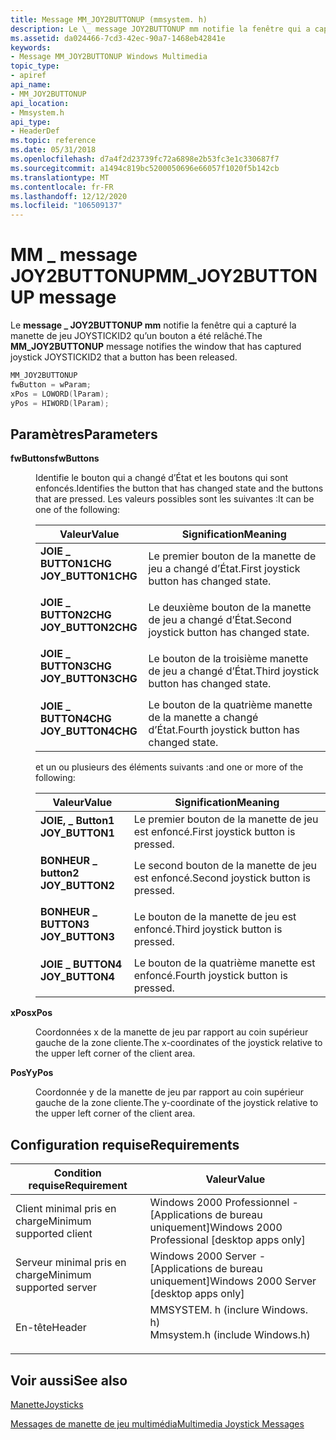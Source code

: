 ```yaml
---
title: Message MM_JOY2BUTTONUP (mmsystem. h)
description: Le \_ message JOY2BUTTONUP mm notifie la fenêtre qui a capturé la manette de jeu JOYSTICKID2 qu’un bouton a été relâché.
ms.assetid: da024466-7cd3-42ec-90a7-1468eb42841e
keywords:
- Message MM_JOY2BUTTONUP Windows Multimedia
topic_type:
- apiref
api_name:
- MM_JOY2BUTTONUP
api_location:
- Mmsystem.h
api_type:
- HeaderDef
ms.topic: reference
ms.date: 05/31/2018
ms.openlocfilehash: d7a4f2d23739fc72a6898e2b53fc3e1c330687f7
ms.sourcegitcommit: a1494c819bc5200050696e66057f1020f5b142cb
ms.translationtype: MT
ms.contentlocale: fr-FR
ms.lasthandoff: 12/12/2020
ms.locfileid: "106509137"
---
```

# <a name="mm_joy2buttonup-message"></a><span data-ttu-id="98b35-104">MM \_ message JOY2BUTTONUP</span><span class="sxs-lookup"><span data-stu-id="98b35-104">MM\_JOY2BUTTONUP message</span></span>

<span data-ttu-id="98b35-105">Le **message \_ JOY2BUTTONUP mm** notifie la fenêtre qui a capturé la manette de jeu JOYSTICKID2 qu’un bouton a été relâché.</span><span class="sxs-lookup"><span data-stu-id="98b35-105">The **MM\_JOY2BUTTONUP** message notifies the window that has captured joystick JOYSTICKID2 that a button has been released.</span></span>


```C++
MM_JOY2BUTTONUP 
fwButton = wParam; 
xPos = LOWORD(lParam); 
yPos = HIWORD(lParam); 
```



## <a name="parameters"></a><span data-ttu-id="98b35-106">Paramètres</span><span class="sxs-lookup"><span data-stu-id="98b35-106">Parameters</span></span>

<dl> <dt>

<span data-ttu-id="98b35-107">**fwButtons**</span><span class="sxs-lookup"><span data-stu-id="98b35-107">**fwButtons**</span></span> 
</dt> <dd>

<span data-ttu-id="98b35-108">Identifie le bouton qui a changé d’État et les boutons qui sont enfoncés.</span><span class="sxs-lookup"><span data-stu-id="98b35-108">Identifies the button that has changed state and the buttons that are pressed.</span></span> <span data-ttu-id="98b35-109">Les valeurs possibles sont les suivantes :</span><span class="sxs-lookup"><span data-stu-id="98b35-109">It can be one of the following:</span></span>



| <span data-ttu-id="98b35-110">Valeur</span><span class="sxs-lookup"><span data-stu-id="98b35-110">Value</span></span>                                                                                                                                                            | <span data-ttu-id="98b35-111">Signification</span><span class="sxs-lookup"><span data-stu-id="98b35-111">Meaning</span></span>                                              |
|------------------------------------------------------------------------------------------------------------------------------------------------------------------|------------------------------------------------------|
| <span id="JOY_BUTTON1CHG"></span><span id="joy_button1chg"></span><dl> <span data-ttu-id="98b35-112"><dt>**JOIE \_ BUTTON1CHG**</dt></span><span class="sxs-lookup"><span data-stu-id="98b35-112"><dt>**JOY\_BUTTON1CHG**</dt></span></span> </dl> | <span data-ttu-id="98b35-113">Le premier bouton de la manette de jeu a changé d’État.</span><span class="sxs-lookup"><span data-stu-id="98b35-113">First joystick button has changed state.</span></span><br/>  |
| <span id="JOY_BUTTON2CHG"></span><span id="joy_button2chg"></span><dl> <span data-ttu-id="98b35-114"><dt>**JOIE \_ BUTTON2CHG**</dt></span><span class="sxs-lookup"><span data-stu-id="98b35-114"><dt>**JOY\_BUTTON2CHG**</dt></span></span> </dl> | <span data-ttu-id="98b35-115">Le deuxième bouton de la manette de jeu a changé d’État.</span><span class="sxs-lookup"><span data-stu-id="98b35-115">Second joystick button has changed state.</span></span><br/> |
| <span id="JOY_BUTTON3CHG"></span><span id="joy_button3chg"></span><dl> <span data-ttu-id="98b35-116"><dt>**JOIE \_ BUTTON3CHG**</dt></span><span class="sxs-lookup"><span data-stu-id="98b35-116"><dt>**JOY\_BUTTON3CHG**</dt></span></span> </dl> | <span data-ttu-id="98b35-117">Le bouton de la troisième manette de jeu a changé d’État.</span><span class="sxs-lookup"><span data-stu-id="98b35-117">Third joystick button has changed state.</span></span><br/>  |
| <span id="JOY_BUTTON4CHG"></span><span id="joy_button4chg"></span><dl> <span data-ttu-id="98b35-118"><dt>**JOIE \_ BUTTON4CHG**</dt></span><span class="sxs-lookup"><span data-stu-id="98b35-118"><dt>**JOY\_BUTTON4CHG**</dt></span></span> </dl> | <span data-ttu-id="98b35-119">Le bouton de la quatrième manette de la manette a changé d’État.</span><span class="sxs-lookup"><span data-stu-id="98b35-119">Fourth joystick button has changed state.</span></span><br/> |



 

<span data-ttu-id="98b35-120">et un ou plusieurs des éléments suivants :</span><span class="sxs-lookup"><span data-stu-id="98b35-120">and one or more of the following:</span></span>



| <span data-ttu-id="98b35-121">Valeur</span><span class="sxs-lookup"><span data-stu-id="98b35-121">Value</span></span>                                                                                                                                                   | <span data-ttu-id="98b35-122">Signification</span><span class="sxs-lookup"><span data-stu-id="98b35-122">Meaning</span></span>                                       |
|---------------------------------------------------------------------------------------------------------------------------------------------------------|-----------------------------------------------|
| <span id="JOY_BUTTON1"></span><span id="joy_button1"></span><dl> <span data-ttu-id="98b35-123"><dt>**JOIE, \_ Button1**</dt></span><span class="sxs-lookup"><span data-stu-id="98b35-123"><dt>**JOY\_BUTTON1**</dt></span></span> </dl> | <span data-ttu-id="98b35-124">Le premier bouton de la manette de jeu est enfoncé.</span><span class="sxs-lookup"><span data-stu-id="98b35-124">First joystick button is pressed.</span></span><br/>  |
| <span id="JOY_BUTTON2"></span><span id="joy_button2"></span><dl> <span data-ttu-id="98b35-125"><dt>**BONHEUR \_ button2**</dt></span><span class="sxs-lookup"><span data-stu-id="98b35-125"><dt>**JOY\_BUTTON2**</dt></span></span> </dl> | <span data-ttu-id="98b35-126">Le second bouton de la manette de jeu est enfoncé.</span><span class="sxs-lookup"><span data-stu-id="98b35-126">Second joystick button is pressed.</span></span><br/> |
| <span id="JOY_BUTTON3"></span><span id="joy_button3"></span><dl> <span data-ttu-id="98b35-127"><dt>**BONHEUR \_ BUTTON3**</dt></span><span class="sxs-lookup"><span data-stu-id="98b35-127"><dt>**JOY\_BUTTON3**</dt></span></span> </dl> | <span data-ttu-id="98b35-128">Le bouton de la manette de jeu est enfoncé.</span><span class="sxs-lookup"><span data-stu-id="98b35-128">Third joystick button is pressed.</span></span><br/>  |
| <span id="JOY_BUTTON4"></span><span id="joy_button4"></span><dl> <span data-ttu-id="98b35-129"><dt>**JOIE \_ BUTTON4**</dt></span><span class="sxs-lookup"><span data-stu-id="98b35-129"><dt>**JOY\_BUTTON4**</dt></span></span> </dl> | <span data-ttu-id="98b35-130">Le bouton de la quatrième manette est enfoncé.</span><span class="sxs-lookup"><span data-stu-id="98b35-130">Fourth joystick button is pressed.</span></span><br/> |



 

</dd> <dt>

<span data-ttu-id="98b35-131">**xPos**</span><span class="sxs-lookup"><span data-stu-id="98b35-131">**xPos**</span></span> 
</dt> <dd>

<span data-ttu-id="98b35-132">Coordonnées x de la manette de jeu par rapport au coin supérieur gauche de la zone cliente.</span><span class="sxs-lookup"><span data-stu-id="98b35-132">The x-coordinates of the joystick relative to the upper left corner of the client area.</span></span>

</dd> <dt>

<span data-ttu-id="98b35-133">**PosY**</span><span class="sxs-lookup"><span data-stu-id="98b35-133">**yPos**</span></span> 
</dt> <dd>

<span data-ttu-id="98b35-134">Coordonnée y de la manette de jeu par rapport au coin supérieur gauche de la zone cliente.</span><span class="sxs-lookup"><span data-stu-id="98b35-134">The y-coordinate of the joystick relative to the upper left corner of the client area.</span></span>

</dd> </dl>

## <a name="requirements"></a><span data-ttu-id="98b35-135">Configuration requise</span><span class="sxs-lookup"><span data-stu-id="98b35-135">Requirements</span></span>



| <span data-ttu-id="98b35-136">Condition requise</span><span class="sxs-lookup"><span data-stu-id="98b35-136">Requirement</span></span> | <span data-ttu-id="98b35-137">Valeur</span><span class="sxs-lookup"><span data-stu-id="98b35-137">Value</span></span> |
|-------------------------------------|-----------------------------------------------------------------------------------------------------------|
| <span data-ttu-id="98b35-138">Client minimal pris en charge</span><span class="sxs-lookup"><span data-stu-id="98b35-138">Minimum supported client</span></span><br/> | <span data-ttu-id="98b35-139">Windows 2000 Professionnel - \[Applications de bureau uniquement\]</span><span class="sxs-lookup"><span data-stu-id="98b35-139">Windows 2000 Professional \[desktop apps only\]</span></span><br/>                                                |
| <span data-ttu-id="98b35-140">Serveur minimal pris en charge</span><span class="sxs-lookup"><span data-stu-id="98b35-140">Minimum supported server</span></span><br/> | <span data-ttu-id="98b35-141">Windows 2000 Server - \[Applications de bureau uniquement\]</span><span class="sxs-lookup"><span data-stu-id="98b35-141">Windows 2000 Server \[desktop apps only\]</span></span><br/>                                                      |
| <span data-ttu-id="98b35-142">En-tête</span><span class="sxs-lookup"><span data-stu-id="98b35-142">Header</span></span><br/>                   | <dl> <span data-ttu-id="98b35-143"><dt>MMSYSTEM. h (inclure Windows. h)</dt></span><span class="sxs-lookup"><span data-stu-id="98b35-143"><dt>Mmsystem.h (include Windows.h)</dt></span></span> </dl> |



## <a name="see-also"></a><span data-ttu-id="98b35-144">Voir aussi</span><span class="sxs-lookup"><span data-stu-id="98b35-144">See also</span></span>

<dl> <dt>

[<span data-ttu-id="98b35-145">Manette</span><span class="sxs-lookup"><span data-stu-id="98b35-145">Joysticks</span></span>](joysticks.md)
</dt> <dt>

[<span data-ttu-id="98b35-146">Messages de manette de jeu multimédia</span><span class="sxs-lookup"><span data-stu-id="98b35-146">Multimedia Joystick Messages</span></span>](multimedia-joystick-messages.md)
</dt> </dl>

 

 





